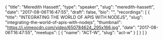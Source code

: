 {
  "title": "Meredith Hassett",
  "type": "speaker",
  "slug": "meredith-hassett",
  "date": "2017-08-06T16:47:55",
  "draft": false,
  "bio": "",
  "recordings": [
    {
      "title": "INTEGRATING THE WORLD OF APIS WITH NODEJS",
      "slug": "integrating-the-world-of-apis-with-nodejs",
      "thumbnail": "https://i.vimeocdn.com/video/650784624_295x166.jpg",
      "date": "2017-08-06T16:47:55",
      "meetups": [
        {
          "name": "ACT-W",
          "slug": "act-w"
        }
      ]
    }
  ]
}